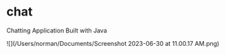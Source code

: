 # chat
Chatting Application Built with Java

![](/Users/norman/Documents/Screenshot 2023-06-30 at 11.00.17 AM.png)